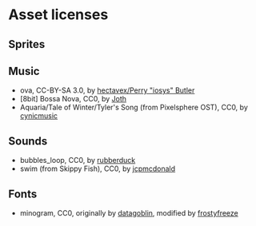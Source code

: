 # Asset licenses

## Sprites

## Music

* ova, CC-BY-SA 3.0, by [hectavex/Perry "iosys" Butler](https://opengameart.org/content/ova)
* \[8bit\] Bossa Nova, CC0, by [Joth](https://opengameart.org/content/bossa-nova)
* Aquaria/Tale of Winter/Tyler's Song (from Pixelsphere OST), CC0, by [cynicmusic](https://opengameart.org/content/aquaria)

## Sounds

* bubbles_loop, CC0, by [rubberduck](https://opengameart.org/content/40-cc0-water-splash-slime-sfx)
* swim (from Skippy Fish), CC0, by [jcpmcdonald](https://opengameart.org/content/skippy-fish-water-sound-collection)

## Fonts

* minogram, CC0, originally by [datagoblin](https://datagoblin.itch.io/monogram), modified by [frostyfreeze](https://frostyfreeze.itch.io/pixel-bitmap-fonts-png-xml)

